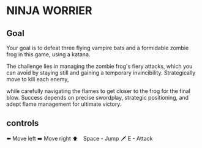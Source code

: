 # NINJA WORRIER 

## Goal
Your goal is to defeat three flying vampire bats and a formidable zombie frog in this game, using a katana. 

The challenge lies in managing the zombie frog's fiery attacks, which you can avoid by staying still and gaining a temporary invincibility. 
Strategically move to kill each enemy, 

while carefully navigating the flames to get closer to the frog for the final blow. Success depends on precise swordplay, strategic positioning, and adept flame management for ultimate victory.

## controls
⬅️ Move left
➡️ Move right
⬆️ ⠀Space - Jump
🗡️ E - Attack
